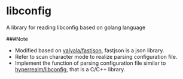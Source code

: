 # libconfig
A library for reading libconfig based on golang language

###Note
* Modified based on [valyala/fastjson](https://github.com/valyala/fastjson), fastjson is a json library.
* Refer to scan character mode to realize parsing configuration file.<br/>
* Implement the function of parsing configuration file similar to [hyperrealm/libconfig](https://github.com/hyperrealm/libconfig), that is a C/C++ library.<br/>

